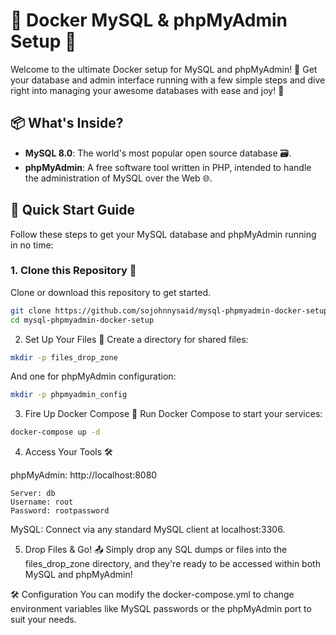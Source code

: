 # 🐳 Docker MySQL & phpMyAdmin Setup 🚀

Welcome to the ultimate Docker setup for MySQL and phpMyAdmin! 🎉 Get your database and admin interface running with a few simple steps and dive right into managing your awesome databases with ease and joy! 🌟

## 📦 What's Inside?

- **MySQL 8.0**: The world's most popular open source database 🗃️.
- **phpMyAdmin**: A free software tool written in PHP, intended to handle the administration of MySQL over the Web 🌐.

## 🏁 Quick Start Guide

Follow these steps to get your MySQL database and phpMyAdmin running in no time:

### 1. Clone this Repository 📂

Clone or download this repository to get started.

```bash
git clone https://github.com/sojohnnysaid/mysql-phpmyadmin-docker-setup.git
cd mysql-phpmyadmin-docker-setup
```

2. Set Up Your Files 📁
Create a directory for shared files:

```bash
mkdir -p files_drop_zone
```

And one for phpMyAdmin configuration:

```bash
mkdir -p phpmyadmin_config
```

3. Fire Up Docker Compose 🚀
Run Docker Compose to start your services:

```bash
docker-compose up -d
```

4. Access Your Tools 🛠️

phpMyAdmin: http://localhost:8080
```
Server: db
Username: root
Password: rootpassword
```

MySQL: Connect via any standard MySQL client at localhost:3306.

5. Drop Files & Go! 📤
Simply drop any SQL dumps or files into the files_drop_zone directory, and they're ready to be accessed within both MySQL and phpMyAdmin!

🛠 Configuration
You can modify the docker-compose.yml to change environment variables like MySQL passwords or the phpMyAdmin port to suit your needs.

